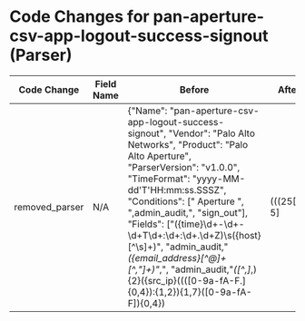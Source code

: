 # Code Changes for pan-aperture-csv-app-logout-success-signout (Parser)

| Code Change | Field Name | Before | After |
|-------------|------------|--------|-------|
| removed_parser | N/A | {"Name": "pan-aperture-csv-app-logout-success-signout", "Vendor": "Palo Alto Networks", "Product": "Palo Alto Aperture", "ParserVersion": "v1.0.0", "TimeFormat": "yyyy-MM-dd'T'HH:mm:ss.SSSZ", "Conditions": [" Aperture ", ",admin_audit,", "sign_out"], "Fields": ["({time}\d+-\d+-\d+T\d+:\d+:\d+\.\d+Z)\s({host}[^\s]+)", "admin_audit,\"*({email_address}[^@]+[^,\"]+)\"*,", "admin_audit,\"*([^,]*,){2}({src_ip}((([0-9a-fA-F.]{0,4}):{1,2}){1,7}([0-9a-fA-F]){0,4})|(((25[0-5]|(2[0-4]|1\d|[0-9]|)\d)\.?\b){4}))(:({src_port}\d+))?\"*,", "admin_audit,\"*([^,]*,){7}\"*({action}[^,\"]+)\"*,", "((?:1969-[^,]+?)|({time}\d\d\d\d-\d\d-\d\dT\d\d:\d\d:\d\d\.\d+[\+-]\d+:\d+))"]} | N/A |